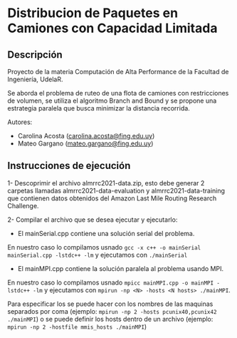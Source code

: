 # Distribucion de Paquetes en Camiones con Capacidad Limitada

## Descripción
Proyecto de la materia Computación de Alta Performance de la Facultad de Ingeniería, UdelaR.

Se aborda el problema de ruteo de una flota de camiones con restricciones de volumen, se utiliza el algoritmo Branch and Bound y se propone una estrategia paralela que busca minimizar la distancia recorrida.

Autores: 
- Carolina Acosta (carolina.acosta@fing.edu.uy)
- Mateo Gargano (mateo.gargano@fing.edu.uy)

## Instrucciones de ejecución
1- Descoprimir el archivo almrrc2021-data.zip, esto debe generar 2 carpetas llamadas almrrc2021-data-evaluation y almrrc2021-data-training que contienen datos obtenidos del Amazon Last Mile Routing Research Challenge.

2- Compilar el archivo que se desea ejecutar y ejecutarlo: 
 - El mainSerial.cpp contiene una solución serial del problema.

 En nuestro caso lo compilamos usnado `gcc -x c++ -o mainSerial mainSerial.cpp -lstdc++ -lm`
 y ejecutamos con `./mainSerial`
 - El mainMPI.cpp contiene la solución paralela al problema usando MPI.

 En nuestro caso lo compilamos usnado `mpicc mainMPI.cpp -o mainMPI -lstdc++ -lm`
 y ejecutamos con `mpirun -np <N> -hosts <N hosts> ./mainMPI`.

 Para especificar los <N hosts> se puede hacer con los nombres de las maquinas separados por coma (ejemplo: `mpirun -np 2 -hosts pcunix40,pcunix42 ./mainMPI`) o se puede definir los hosts dentro de un archivo (ejemplo: `mpirun -np 2 -hostfile mmis_hosts ./mainMPI`)